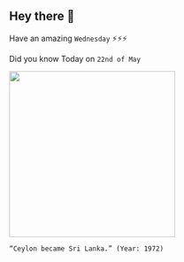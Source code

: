 ## Hey there 👋
Have an amazing `Wednesday` ⚡⚡⚡

Did you know Today on `22nd of May`
 
 [<img src="http://www.dailynews.lk/sites/default/files/news/2018/05/27/z_p11-The-day.jpg" width="300" />](https://en.wikipedia.org/wiki/Dominion_of_Ceylon#:~:text=In%201948%2C%20the%20British%20Colony,was%20changed%20to%20Sri%20Lanka.) 
 ```
“Ceylon became Sri Lanka.” (Year: 1972)
```
